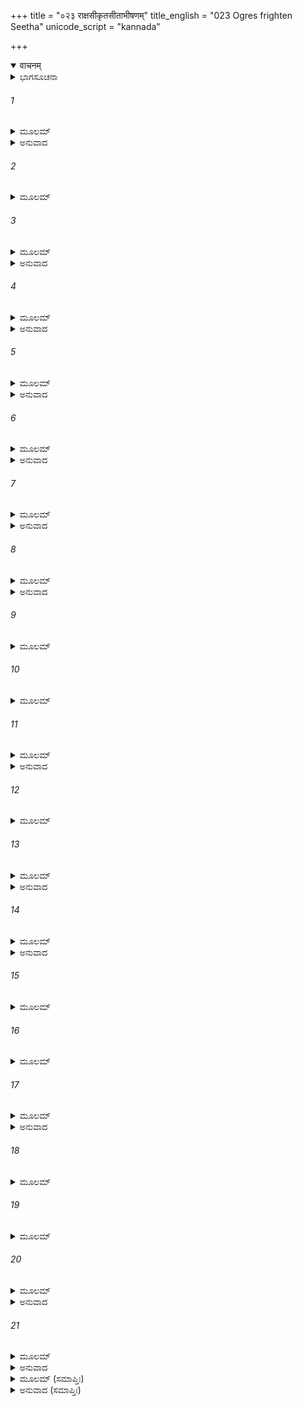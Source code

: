 +++
title = "०२३ राक्षसीकृतसीताभीषणम्"
title_english = "023 Ogres frighten Seetha"
unicode_script = "kannada"

+++
<details open><summary>वाचनम्</summary>

<div class="audioEmbed"  caption="श्रीराम-हरिसीताराममूर्ति-घनपाठिभ्यां वचनम्" src="https://archive.org/download/Ramayana-recitation-Sriram-harisItArAmamUrti-Ghanapaati-v2/Kanda_5/Kanda_5_SK-023-Ogres_frighten_Seetha.mp3"></div>
</details>



<details><summary>ಭಾಗಸೂಚನಾ</summary>

ರಾಕ್ಷಸಿಯರು ಸೀತೆಯನ್ನು ಸಮಾಧಾನಗೊಳಿಸಲು ಪ್ರತ್ನಿಸಿದುದು
</details>

###### 1


<details><summary>ಮೂಲಮ್</summary>

ಇತ್ಯುಕ್ತ್ವಾ ಮೈಥಿಲೀಂ ರಾಜಾ ರಾವಣಃ ಶತ್ರು ರಾವಣಃ ।  
ಸಂದಿಶ್ಯ ಚ ತತಃ ಸರ್ವಾ ರಾಕ್ಷಸೀರ್ನಿರ್ಜಗಾಮ ಹ ॥
</details>

<details><summary>ಅನುವಾದ</summary>

ಶತ್ರುಗಳನ್ನು ಹಾ ಹಾ ಎಂದು ಕೂಗಿಕೊಳ್ಳುವಂತೆ ಮಾಡಲು ಸಮರ್ಥನಾದ ರಾವಣನು ಸೀತೆಗೆ ಹೀಗೆ ಹೇಳಿ ಅವಳನ್ನು ಬಹಳ ಬೇಗ ತನ್ನ ವಶಳಾಗುವಂತೆ ಮಾಡಬೇಕೆಂದು ಎಲ್ಲ ರಕ್ಕಸಿಯರಿಗೆ ಆಜ್ಞಾಪಿಸಿ ಅಶೋಕವನದಿಂದ ನಿರ್ಗಮಿಸಿದನು.॥1॥
</details>

###### 2


<details><summary>ಮೂಲಮ್</summary>

ನಿಷ್ಕ್ರಾಂತೇ ರಾಕ್ಷಸೇಂದ್ರೇ ತು ಪುನರಂತಃಪುರಂ ಗತೇ ।  
ರಾಕ್ಷಸ್ಯೋ ಭೀಮರೂಪಾಸ್ತಾಃ ಸೀತಾಂ ಸಮಭಿದುದ್ರುವುಃ ॥
</details>

###### 3


<details><summary>ಮೂಲಮ್</summary>

ತತಃ ಸೀತಾಮುಪಾಗಮ್ಯ ರಾಕ್ಷಸ್ಯಃ ಕ್ರೋಧಮೂರ್ಛಿತಾಃ ।  
ಪರಂ ಪರುಷಯಾ ವಾಚಾ ವೈದೇಹೀಮಿದಮಬ್ರುವನ್ ॥
</details>

<details><summary>ಅನುವಾದ</summary>

ರಾಕ್ಷಸೇಂದ್ರನು ಅಂತಃಪುರಕ್ಕೆ ಹೊರಟು ಹೋದ ಬಳಿಕ ಭಯಂಕರ ಆಕೃತಿಯ ರಾಕ್ಷಸ ಸ್ತ್ರೀಯರು ಸೀತೆಯ ಬಳಿಗೆ ವೇಗವಾಗಿ ಧಾವಿಸಿ ಬಂದರು. ಸೀತೆಯ ಬಳಿಗೆ ಬಂದು ಕ್ರೋಧಾಭಿಭೂತೆಯರಾದ ಆ ರಕ್ಕಸಿಯರು ಅತ್ಯಂತ ಕಠೋರವಾಗಿ ಹೀಗೆ ಹೇಳಿದರು.॥2-3॥
</details>

###### 4


<details><summary>ಮೂಲಮ್</summary>

ಪೌಲಸ್ತಸ್ಯ ವರಿಷ್ಠಸ್ಯ ರಾವಣಸ್ಯ ಮಹಾತ್ಮನಃ ।  
ದಶಗ್ರೀವಸ್ಯ ಭಾರ್ಯಾತ್ವಂ ಸೀತೇ ನ ಬಹುಮನ್ಯಸೇ ॥
</details>

<details><summary>ಅನುವಾದ</summary>

‘‘ಎಲೈ ಸೀತೆ! ರಾವಣನು ಪುಲಸ್ತ್ಯ ವಂಶಜನೂ, ಮಹಾತ್ಮನೂ, ಶ್ರೇಷ್ಠನೂ ಆಗಿದ್ದಾನೆ. ಅಂತಹ ದಶಕಂಠನಿಗೆ ಭಾರ್ಯೆಯಾಗುವುದನ್ನು ನೀನು ಒಂದು ದೊಡ್ಡ ಪುರಸ್ಕಾರವೆಂದು ಏಕೆ ಭಾವಿಸುತ್ತಿಲ್ಲ? ಇದು ನಿನ್ನ ಮೌಢ್ಯವೇ ಸರಿ’’॥4॥
</details>

###### 5


<details><summary>ಮೂಲಮ್</summary>

ತತಸ್ತ್ವೇಕ ಜಟಾ ನಾಮ ರಾಕ್ಷಸೀ ವಾಕ್ಯಮಬ್ರವೀತ್ ।  
ಆಮಂತ್ರ್ಯ ಕ್ರೋಧತಾಮ್ರಾಕ್ಷೀ ಸೀತಾಂ ಕರತಲೋದರೀಮ್ ॥
</details>

<details><summary>ಅನುವಾದ</summary>

ರಾಕ್ಷಸಿಯರೆಲ್ಲರೂ ಒಟ್ಟಾಗಿ ಹೀಗೆ ಹೇಳಿದ ನಂತರ ಆ ರಾಕ್ಷಸಿಯರಲ್ಲಿ ಒಬ್ಬೊಬ್ಬರು ಒಂದೊಂದು ರೀತಿಯಿಂದ ಹೇಳತೊಡಗಿದರು. ಕ್ರೋಧದಿಂದ ಕೆಂಗಣ್ಣಳಾಗಿದ್ದ ‘ಏಕಜಟಾ’ ಎಂಬ ರಕ್ಕಸಿಯು ಸಣ್ಣನಡುವುಳ್ಳ ಸೀತಾದೇವಿಗೆ ಸಂಬೋಧಿಸಿ ಹೀಗೆ ಹೇಳಿದಳು.॥5॥
</details>

###### 6


<details><summary>ಮೂಲಮ್</summary>

ಪ್ರಜಾಪತೀನಾಂ ಷಣ್ಣಾಂ ತು ಚತುರ್ಥೋ ಯಃ ಪ್ರಜಾಪತಿಃ ।  
ಮಾನಸೋ ಬ್ರಹ್ಮಣಃ ಪುತ್ರಃ ಪುಲಸ್ತ್ಯ ಇತಿ ವಿಶ್ರುತಃ ॥
</details>

<details><summary>ಅನುವಾದ</summary>

ಎಲೆಗೆ ಸೀತೆ! ಮರಿಚಿ, ಅತ್ರಿ, ಅಂಗೀರಸ, ಪುಲಸ್ತ್ಯ, ಪುಲಹ, ಕ್ರತು ಎಂಬ ಆರು ಮಂದಿ ಪ್ರಜಾಪತಿಗಳಲ್ಲಿ ಪುಲಸ್ತ್ಯನು ನಾಲ್ಕನೆಯವನು. ಅವನು ಬ್ರಹ್ಮಮಾನಸ ಪುತ್ರನೂ, ವಿಖ್ಯಾತನೂ ಆಗಿರುವನು.॥6॥
</details>

###### 7


<details><summary>ಮೂಲಮ್</summary>

ಪುಲಸ್ತ್ಯಸ್ಯ ತು ತೇಜಸ್ವೀ ಮಹರ್ಷಿರ್ಮಾನಸಃ ಸುತಃ ।  
ನಾಮ್ನಾ ಸ ವಿಶ್ರವಾ ನಾಮ ಪ್ರಜಾಪತಿಸಮಪ್ರಭಃ ॥
</details>

<details><summary>ಅನುವಾದ</summary>

ತೇಜಸ್ವಿಯಾದ ವಿಶ್ರವಸನು ಮಹರ್ಷಿ ಪುಲಸ್ತ್ಯನಿಗೆ ಮಾನಸಪುತ್ರನು. ಅವನು ತೇಜಸ್ಸಿನಲ್ಲಿ ಬ್ರಹ್ಮನಂತೆ ಇರುವವನು.॥7॥
</details>

###### 8


<details><summary>ಮೂಲಮ್</summary>

ತಸ್ಯ ಪುತ್ರೋ ವಿಶಾಲಾಕ್ಷಿ ರಾವಣಃ ಶತ್ರುರಾವಣಃ ।  
ತಸ್ಯ ತ್ವಂ ರಾಕ್ಷಸೇಂದ್ರಸ್ಯ ಭಾರ್ಯಾ ಭವಿತುಮರ್ಹಸಿ ॥
</details>

<details><summary>ಅನುವಾದ</summary>

ಎಲೈ ವಿಶಾಲಾಕ್ಷಿಯೇ! ಸುಪ್ರಸಿದ್ಧನಾದ ವಿಶ್ರವಸುವಿನ ಮಗನೇ ರಾವಣನು. ಅವನು ಅತಿವೀರ ಭಯಂಕರನೂ, ರಾಕ್ಷಸರಿಗೆಲ್ಲ ಪ್ರಭುವೂ ಆದ ಅವನಿಗೆ ಭಾರ್ಯೆಯಾಗಲು ನೀನು ಯೋಗ್ಯಳಾಗಿರುವೆ.॥8॥
</details>

###### 9


<details><summary>ಮೂಲಮ್</summary>

ಮಯೋಕ್ತಂ ಚಾರುಸರ್ವಾಂಗಿ ವಾಕ್ಯ ಕಿಂ ನಾನುಮನ್ಯಸೇ ।  
ತತೋ ಹರಿಜಟಾ ನಾಮ ರಾಕ್ಷಸೀ ವಾಕ್ಯಮಬ್ರವೀತ್ ॥
</details>

###### 10


<details><summary>ಮೂಲಮ್</summary>

ವಿವರ್ತ್ಯ ನಯನೇ ಕೋಪಾನ್ಮಾರ್ಜಾರಸದೃಶೇಕ್ಷಣಾ ।  
ಯೇನ ದೇವಾಸ್ತ್ರಯಸ್ತ್ರಿಂಶದ್ದೇವರಾಜಶ್ಚ ನಿರ್ಜಿತಾಃ ॥
</details>

###### 11


<details><summary>ಮೂಲಮ್</summary>

ತಸ್ಯ ತ್ವಂ ರಾಕ್ಷಸೇಂದ್ರಸ್ಯ ಭಾರ್ಯಾ ಭವಿತುಮರ್ಹಸಿ ।  
ತತಸ್ತು ಪ್ರಘಸಾ ನಾಮ ರಾಕ್ಷಸೀ ಕ್ರೋಧಮೂರ್ಛಿತಾ ॥
</details>

<details><summary>ಅನುವಾದ</summary>

ಸುಂದರಾಂಗಿಯೇ! ನನ್ನ ಈ ಮಾತನ್ನು ನೀನು ಏಕೆ ಅನುಮೋದಿಸುವುದಿಲ್ಲ? ಆಗ ಸೀತೆಯು ಉತ್ತರಿಸದಿದ್ದಾಗ, ಬೆಕ್ಕಿನ ಕಣ್ಣಿನವಳಾದ ‘ಹರಿಜಟಾ’ ಎಂಬ ರಾಕ್ಷಸಿಯು ಕೋಪದಿಂದ ಕಣ್ಣುಗಳನ್ನು ಅರಳಿಸಿಕೊಂಡು ಹೀಗೆ ನುಡಿದಳು-ರಾವಣನು ದೇವೇಂದ್ರನ ಸಹಿತ ಮೂವತ್ತಮೂರು ಕೋಟಿ ಪ್ರಮುಖ ದೇವತೆಗಳನ್ನು ತನ್ನ ಅತುಲ ಪರಾಕ್ರಮದಿಂದ ಜಯಿಸಿರುವನು. ಅಂತಹ ರಾಕ್ಷಸೇಂದ್ರನಿಗೆ ಮಡದಿಯಾಗಲು ನೀನು ಅರ್ಹಳಾಗಿರುವೆ. ರಾವಣನು ಗರ್ವದಿಂದ ಉಬ್ಬಿ ಹೋದ ಮಹಾಪರಾಕ್ರಮಿಯು. ಶೂರನೂ, ಯುದ್ಧದಲ್ಲಿ ಎಂದೂ ಬೆನ್ನುತೋರದಿರುವವನೂ, ಮಹಾಬಲಶಾಲಿಯೂ, ಮಹಾವೀರ್ಯವಂತನೂ ಆದ ಅವನಿಗೆ ಭಾರ್ಯೆಯಾಗಲು ನೀನೇಕೆ ಅಪೇಕ್ಷಿಸುವುದಿಲ್ಲ?॥9-11॥
</details>

###### 12


<details><summary>ಮೂಲಮ್</summary>

ಬರ್ತ್ಸಯಂತೀ ತದಾ ಘೋರಮಿದಂ ವಚನಮಬ್ರವೀತ್ ।  
ವೀರ್ಯೋತ್ತಿಸ್ಯ ಶೂರಸ್ಯ ಸಂಗ್ರಾಮೇಷ್ವನಿವರ್ತಿನಃ ॥
</details>

###### 13


<details><summary>ಮೂಲಮ್</summary>

ಬಲಿನೋ ವೀರ್ಯಯುಕ್ತಸ್ಯ ಭಾರ್ಯಾತ್ವಂ ಕಿಂ ನ ಲಪ್ಸಸೇ ।  
ಪ್ರಿಯಾಂ ಬಹುಮತಾಂ ಭಾರ್ಯಾಂ ತ್ಯಕ್ತ್ವಾ ರಾಜಾ ಮಹಾಬಲಃ ॥
</details>

<details><summary>ಅನುವಾದ</summary>

ಆಗಲೂ ಸೀತಾದೇವಿಯು ಮೌನದಿಂದಿರುವಾಗ - ‘ಪ್ರಘಸಾ’ ಎಂಬ ರಾಕ್ಷಸಿಯು ಕೋಪೋದ್ರಿಕ್ತಳಾಗಿ ಸೀತೆಯನ್ನು ಬೆದರಿಸುತ್ತಾ ಕಠೋರವಾದ ಈ ಮಾತನ್ನು ಹೇಳಿದಳು — ಎಲ್ಲ ಶ್ರೇಷ್ಠ ನಾರಿಯರಲ್ಲಿ ಅತ್ಯಂತ ಪ್ರಿಯಳಾದ, ಎಲ್ಲರಿಂದ ಗೌರವಿಸಲ್ಪಡುತ್ತಿರುವ, ಮಹಾಭಾಗ್ಯಶಾಲಿನಿಯಾದ ಮಂದೋದರಿಯನ್ನು ಕೂಡ ಪರಿತ್ಯಜಿಸಿ ಮಹಾಬಲನಾದ ರಾವಣನು ನಿನ್ನನ್ನು ಪಡೆಯಲು ಅಪೇಕ್ಷಿಸಿದ್ದಾನೆ.॥12-13॥
</details>

###### 14


<details><summary>ಮೂಲಮ್</summary>

ಸರ್ವಾಸಾಂ ಚ ಮಹಾಭಾಗಾಂ ತ್ವಾಮುಪೈಷ್ಯತಿ ರಾವಣಃ ।  
ಸಮೃದ್ಧಂ ಸ್ತ್ರೀಸಹಸ್ರೇಣ ನಾನಾರತ್ನೋಪಶೋಭಿತಮ್ ॥
</details>

<details><summary>ಅನುವಾದ</summary>

ಅಮೂಲ್ಯವಾದ ರತ್ನಗಳಿಂದ ಶೋಭಿಸುತ್ತಿರುವ ಸಾವಿರಾರು ಕಾಂತೆಯರು ರಾವಣನ ಅಂತಃಪುರದಲ್ಲಿ ಇದ್ದಾರೆ. ಅಂತಹ ತರುಣೀಮಣಿಗಳನ್ನು ಕಡೆಗಣಿಸಿದ ರಾವಣನು ನಿನ್ನನ್ನು ಸೇರಲು ತವಕಿಸುತ್ತಿದ್ದಾನೆ.॥14॥
</details>

###### 15


<details><summary>ಮೂಲಮ್</summary>

ಅಂತಃಪುರಂ ಸಮುತ್ಸೃಜ್ಯ ತ್ವಾಮುಪೈಷ್ಯತಿ ರಾವಣಃ ।  
ಅನ್ಯಾ ತು ವಿಕಟಾ ನಾಮ ರಾಕ್ಷಸೀ ವಾಕ್ಯಮಬ್ರವೀತ್ ॥
</details>

###### 16


<details><summary>ಮೂಲಮ್</summary>

ಅಸಕೃದ್ದೇವತಾ ಯುದ್ಧೇ ನಾಗಗಂಧರ್ವದಾನವಾಃ ।  
ನಿರ್ಜಿತಾಃ ಸಮರೇ ಯೇನ ಸ ತೇ ಪಾರ್ಶ್ವಮುಪಾಗತಃ ॥
</details>

###### 17


<details><summary>ಮೂಲಮ್</summary>

ತಸ್ಯ ಸರ್ವಸಮೃದ್ಧಸ್ಯ ರಾವಣಸ್ಯ ಮಹಾತ್ಮನಃ ।  
ಕಿಮದ್ಯ ರಾಕ್ಷಸೇಂದ್ರಸ್ಯ ಭಾರ್ಯಾತ್ವಂ ನೇಚ್ಛಸೇಧಮೇ ॥
</details>

<details><summary>ಅನುವಾದ</summary>

ಅವರು ಹೇಳುತ್ತಿದ್ದುದನ್ನು, ಕೇಳುತ್ತಾ ಸುಮ್ಮನೆ ಕುಳಿತಿರುವ ಸೀತೆಗೆ ‘ವಿಕಟಾ’ ಎಂಬ ಮತ್ತೋರ್ವ ರಕ್ಕಸಿಯು ಹೀಗೆ ಹೇಳುತ್ತಾಳೆ ರಾವಣನು ಸಮರಾಂಗಣದಲ್ಲಿ ದೇವತೆಗಳನ್ನು ನಾಗರನ್ನು, ಗಂಧರ್ವರನ್ನು, ಹಲವಾರು ಬಾರಿ ಪರಾಭವಗೊಳಿಸಿರುವನು. ಅಂತಹ ಮಹಾಭಯಂಕರ ಪರಾಕ್ರಮಿಯಾದ, ಮಹಾಶೂರನಾದ, ರಾವಣೇಶ್ವರನು ಪ್ರಣಯಭಿಕ್ಷೆಯನ್ನು ಬೇಡುತ್ತಾ ನಿನ್ನ ಬಳಿಗೆ ಬಂದಿರುವನು. ಸರ್ವ ಸಮೃದ್ಧಿಯನ್ನು ಹೊಂದಿರುವ ಮಹಾತ್ಮನಾದ ರಾಕ್ಷಸೇಂದ್ರನಿಗೆ ಭಾರ್ಯೆಯಾಗಲು ಬಯಸದೆ ಇರುವ ನೀನು ನಿಜವಾಗಿ ಅಧಮಳಾಗಿರುವೆ.॥15-17॥
</details>

###### 18


<details><summary>ಮೂಲಮ್</summary>

ತತಸ್ತು ದುರ್ಮುಖೀ ನಾಮ ರಾಕ್ಷಸೀ ವಾಕ್ಯಮಬ್ರವೀತ್ ।  
ಯಸ್ಯ ಸೂರ್ಯೋ ನ ತಪತಿ ಭೀತೋ ಯಸ್ಯ ಚ ಮಾರುತಃ ॥
</details>

###### 19


<details><summary>ಮೂಲಮ್</summary>

ನ ವಾತಿ ಚಾಸಿತಾಪಾಂಗಿ ಕಿಂ ತ್ವಂ ತಸ್ಯ ನ ತಿಷ್ಠಸಿ ।  
ಪುಷ್ಪವೃಷ್ಟಿಂ ಚ ತರವೋ ಮುಮುಚುರ್ಯಸ್ಯ ವೈ ಭಯಾತ್ ॥
</details>

###### 20


<details><summary>ಮೂಲಮ್</summary>

ಶೈಲಾಶ್ಚ ಸುಭ್ರು ಪಾನೀಯಂ ಜಲದಾಶ್ಚ ಯದೇಚ್ಛತಿ ।  
ತಸ್ಯ ನೈರ್ಋತರಾಜಸ್ಯ ರಾಜರಾಜಸ್ಯ ಭಾಮಿನಿ ॥
</details>

<details><summary>ಅನುವಾದ</summary>

ಬಳಿಕ ‘ದುರ್ಮುಖಿ’ ಎಂಬ ರಾಕ್ಷಸಿಯು ಸೀತೆಗೆ ಹೀಗೆ ಉಪದೇಶಿಸತೊಡಗಿದಳು ಎಲೈ ಸುಂದರೀ! ರಾವಣನಿಗೆ ಭಯಪಟ್ಟು ಸೂರ್ಯನು ಕೂಡ ತೀಕ್ಷ್ಣವಾದ ಕಿರಣಗಳನ್ನು ಪಸರಿಸುವುದಿಲ್ಲ. ವಾಯುವು ಮಂದವಾಗಿ ಬೀಸುತ್ತಿರುವನು. ಓ ವಿಶಾಲಾಕ್ಷಿ! ಅಂತಹ ಪ್ರಭುವಿನ ಬಳಿಯಲ್ಲಿರಲು ನೀನೇಕೆ ಬಯಸುತ್ತಿಲ್ಲ? ಅವನಿಗೆ ಭಯಪಟ್ಟು ವೃಕ್ಷಗಳೂ ಕೂಡ ಅವನ ಬಯಕೆಯಂತೆ ಹೂವುಗಳನ್ನು ಸುರಿಸುತ್ತವೆ. ಹಾಗೆಯೇ ಪರ್ವತಗಳೂ, ಮೇಘಗಳೂ, ಕೂಡ ಅವನು ಬಯಸಿದಾಗ ಮಧುರ ಜಲವನ್ನು ಸುರಿಸುತ್ತವೆ. ಎಲೈ ಭಾಮಿನೀ! ಅಂತಹ ರಾಕ್ಷಸ ಚಕ್ರವರ್ತಿಯಾದ ರಾವಣೇಶ್ವರನ ಭಾರ್ಯೆಯಾಗಲು ನೀನೇಕೆ ಮನಸ್ಸು ಮಾಡುತ್ತಿಲ್ಲ? ಅವನ ಪತ್ನಿಯಾಗಲು ಏಕೆ ಸಿದ್ಧಳಾಗುವುದಿಲ್ಲ?॥18-20॥
</details>

###### 21


<details><summary>ಮೂಲಮ್</summary>

ಕಿಂ ತ್ವಂ ನ ಕುರುಷೇ ಬುದ್ಧಿಂ ಭಾರ್ಯಾರ್ಥೆ ರಾವಣಸ್ಯ ಹಿ ।  
ಸಾಧು ತೇ ತತ್ತ್ವತೋ ದೇವಿ ಕಥಿತಂ ಸಾಧು ಭಾಮಿನಿ ।  
ಗೃಹಾಣ ಸುಸ್ಮಿತೇ ವಾಕ್ಯಮನ್ಯಥಾ ನ ಭವಿಷ್ಯಸಿ ॥
</details>

<details><summary>ಅನುವಾದ</summary>

ಮಂದಸ್ಮಿತೆಯಾದ ಎಲೈ ಭಾಮಿನೀ! ದೇವೀ! ಒಳ್ಳೆಯ ರೀತಿಯಿಂದ ಹೇಳುತ್ತಿರುವ ನಮ್ಮ ಮಾತನ್ನು ಚೆನ್ನಾಗಿ ಪರಿಗ್ರಹಿಸು. ಹಾಗೇನಾದರೂ ನಮ್ಮ ಮಾತುಗಳನ್ನು ಕೇಳದಿದ್ದರೆ ನೀನು ಖಂಡಿತವಾಗಿ ಉಳಿಯಲಾರೆ.॥21॥
</details>

<details><summary>ಮೂಲಮ್ (ಸಮಾಪ್ತಿಃ)</summary>

ಇತ್ಯಾರ್ಷೇ ಶ್ರೀಮದ್ರಾಮಾಯಣೇ ವಾಲ್ಮೀಕೀಯೇ ಆದಿಕಾವ್ಯೇ ಸುಂದರಕಾಂಡೇ ತ್ರಯೋವಿಂಶಃ ಸರ್ಗಃ ॥ 23 ॥
</details>

<details><summary>ಅನುವಾದ (ಸಮಾಪ್ತಿಃ)</summary>

ಮಹರ್ಷಿವಾಲ್ಮೀಕಿ ವಿರಚಿತ ಆದಿಕಾವ್ಯವಾದ ಶ್ರೀಮದ್ರಾಮಾಯಣದ ಸುಂದರಕಾಂಡದಲ್ಲಿ ಇಪ್ಪತ್ತಮೂರನೆಯ ಸರ್ಗವು ಮುಗಿಯಿತು.
</details>
